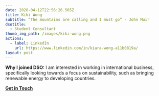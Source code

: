 ```yaml
---
date: 2020-04-12T22:56:26.565Z
title: Kiki Wong
subtitle: “The mountains are calling and I must go” - John Muir
dsotitle:
  - Student Consultant
thumb_img_path: /images/kiki-wong.png
actions:
  - label: LinkedIn
    url: https://www.linkedin.com/in/kiara-wong-a11b0819a/
layout: post
---
```

**Why I joined DSO:** I am interested in working in international business, specifically looking towards a focus on sustainability, such as bringing renewable energy to developing countries.

**[Get in Touch](kiara.w@dsoglobal.org)**